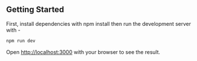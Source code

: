 ## Getting Started

First, install dependencies with npm install 
then run the development server with - 

```bash
npm run dev
```

Open [http://localhost:3000](http://localhost:3000) with your browser to see the result.

